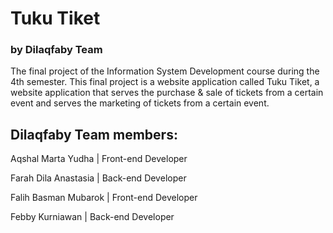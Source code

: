 # Tuku Tiket

<h3>by Dilaqfaby Team</h3>

<p>The final project of the Information System Development course during the 4th semester. This final project is a website application called Tuku Tiket, a website application that serves the purchase & sale of tickets from a certain event and serves the marketing of tickets from a certain event.</p>

<h2>Dilaqfaby Team members: </h2>
<p>Aqshal Marta Yudha | Front-end Developer</p>
<p>Farah Dila Anastasia | Back-end Developer</p>
<p>Falih Basman Mubarok | Front-end Developer</p>
<p>Febby Kurniawan | Back-end Developer</p>
